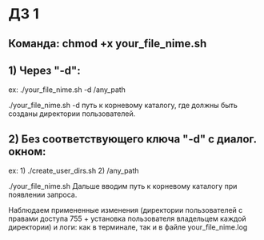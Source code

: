 # ДЗ 1

## Команда: chmod +x your_file_nime.sh

## 1) Через "-d":
ex: ./your_file_nime.sh -d /any_path

./your_file_nime.sh -d путь к корневому каталогу, где должны быть созданы директории пользователей.

## 2) Без соответствующего ключа "-d" с диалог. окном:
ex: 1) ./create_user_dirs.sh
    2) /any_path

./your_file_nime.sh
Дальше вводим путь к корневому каталогу при появлении запроса.

Наблюдаем примененные изменения (директории пользователей с правами доступа 755 + установка пользователя владельцем каждой директории) и логи: как в терминале, так и в файле your_file_nime.log
